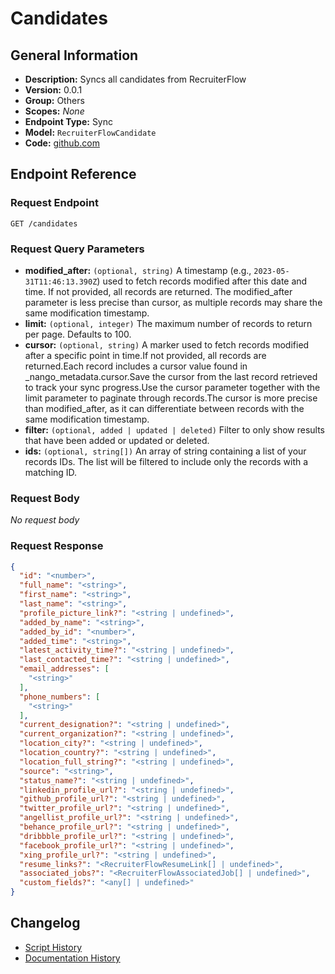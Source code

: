 <!-- BEGIN GENERATED CONTENT -->
# Candidates

## General Information

- **Description:** Syncs all candidates from RecruiterFlow
- **Version:** 0.0.1
- **Group:** Others
- **Scopes:** _None_
- **Endpoint Type:** Sync
- **Model:** `RecruiterFlowCandidate`
- **Code:** [github.com](https://github.com/NangoHQ/integration-templates/tree/main/integrations/recruiterflow/syncs/candidates.ts)


## Endpoint Reference

### Request Endpoint

`GET /candidates`

### Request Query Parameters

- **modified_after:** `(optional, string)` A timestamp (e.g., `2023-05-31T11:46:13.390Z`) used to fetch records modified after this date and time. If not provided, all records are returned. The modified_after parameter is less precise than cursor, as multiple records may share the same modification timestamp.
- **limit:** `(optional, integer)` The maximum number of records to return per page. Defaults to 100.
- **cursor:** `(optional, string)` A marker used to fetch records modified after a specific point in time.If not provided, all records are returned.Each record includes a cursor value found in _nango_metadata.cursor.Save the cursor from the last record retrieved to track your sync progress.Use the cursor parameter together with the limit parameter to paginate through records.The cursor is more precise than modified_after, as it can differentiate between records with the same modification timestamp.
- **filter:** `(optional, added | updated | deleted)` Filter to only show results that have been added or updated or deleted.
- **ids:** `(optional, string[])` An array of string containing a list of your records IDs. The list will be filtered to include only the records with a matching ID.

### Request Body

_No request body_

### Request Response

```json
{
  "id": "<number>",
  "full_name": "<string>",
  "first_name": "<string>",
  "last_name": "<string>",
  "profile_picture_link?": "<string | undefined>",
  "added_by_name": "<string>",
  "added_by_id": "<number>",
  "added_time": "<string>",
  "latest_activity_time?": "<string | undefined>",
  "last_contacted_time?": "<string | undefined>",
  "email_addresses": [
    "<string>"
  ],
  "phone_numbers": [
    "<string>"
  ],
  "current_designation?": "<string | undefined>",
  "current_organization?": "<string | undefined>",
  "location_city?": "<string | undefined>",
  "location_country?": "<string | undefined>",
  "location_full_string?": "<string | undefined>",
  "source": "<string>",
  "status_name?": "<string | undefined>",
  "linkedin_profile_url?": "<string | undefined>",
  "github_profile_url?": "<string | undefined>",
  "twitter_profile_url?": "<string | undefined>",
  "angellist_profile_url?": "<string | undefined>",
  "behance_profile_url?": "<string | undefined>",
  "dribbble_profile_url?": "<string | undefined>",
  "facebook_profile_url?": "<string | undefined>",
  "xing_profile_url?": "<string | undefined>",
  "resume_links?": "<RecruiterFlowResumeLink[] | undefined>",
  "associated_jobs?": "<RecruiterFlowAssociatedJob[] | undefined>",
  "custom_fields?": "<any[] | undefined>"
}
```

## Changelog

- [Script History](https://github.com/NangoHQ/integration-templates/commits/main/integrations/recruiterflow/syncs/candidates.ts)
- [Documentation History](https://github.com/NangoHQ/integration-templates/commits/main/integrations/recruiterflow/syncs/candidates.md)

<!-- END  GENERATED CONTENT -->

